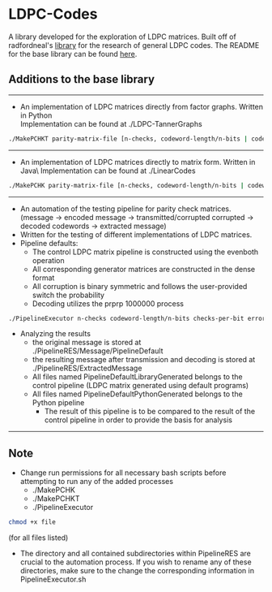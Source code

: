 # LDPC-Codes 
A library developed for the exploration of LDPC matrices. Built off of radfordneal's [library](https://github.com/radfordneal/LDPC-codes) for the research of general LDPC codes.
The README for the base library can be found [here](https://github.com/radfordneal/LDPC-codes/blob/master/README). 

Additions to the base library 
---
---
- An implementation of LDPC matrices directly from factor graphs. Written in Python\
Implementation can be found at ./LDPC-TannerGraphs 
```bash
./MakePCHKT parity-matrix-file [n-checks, codeword-length/n-bits | codeword-length, checks-per-bit, bits-per-check]
```
---
- An implementation of LDPC matrices directly to matrix form. Written in Java\ 
Implementation can be found at ./LinearCodes 
```bash
./MakePCHK parity-matrix-file [n-checks, codeword-length/n-bits | codeword-length, checks-per-bit, bits-per-check] 
```
---
- An automation of the testing pipeline for parity check matrices.\
(message -> encoded message -> transmitted/corrupted corrupted -> decoded codewords -> extracted message) 
- Written for the testing of different implementations of LDPC matrices.
- Pipeline defaults:
    - The control LDPC matrix pipeline is constructed using the evenboth operation
    - All corresponding generator matrices are constructed in the dense format
    - All corruption is binary symmetric and follows the user-provided switch the probability
    - Decoding utilizes the prprp 1000000 process 
```bash
./PipelineExecutor n-checks codeword-length/n-bits checks-per-bit error-probability
```
- Analyzing the results
    - the original message is stored at ./PipelineRES/Message/PipelineDefault
    - the resulting message after transmission and decoding is stored at ./PipelineRES/ExtractedMessage
    - All files named PipelineDefaultLibraryGenerated belongs to the control pipeline (LDPC matrix generated using default programs)
    - All files named PipelineDefaultPythonGenerated belongs to the Python pipeline
        - The result of this pipeline is to be compared to the result of the control pipeline in order to provide the basis for analysis
---
Note
---
- Change run permissions for all necessary bash scripts before attempting to run any of the added processes
    - ./MakePCHK
    - ./MakePCHKT
    - ./PipelineExecutor
    
```bash
chmod +x file
``` 
(for all files  listed)

- The directory and all contained subdirectories within PipelineRES are crucial to the automation process. If you wish to rename any of these directories, make sure to the change the corresponding information in PipelineExecutor.sh